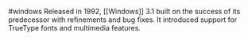 #windows 
Released in 1992, [[Windows]] 3.1 built on the success of its predecessor with refinements and bug fixes. It introduced support for TrueType fonts and multimedia features.